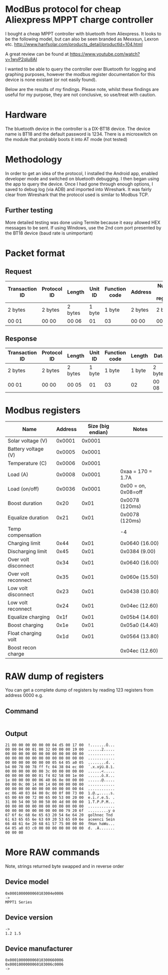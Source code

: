 # ModBus protocol for cheap Aliexpress MPPT charge controller

I bought a cheap MPPT controller with bluetooth from Aliexpress. It looks to be the following model, but can also be seen branded as Mexxsun, Lexron etc.
http://www.hanfsolar.com/products_detail/productId=104.html

A great review can be found at https://www.youtube.com/watch?v=1wyP2qlu8AI

I wanted to be able to query the controller over Bluetooth for logging and graphing purposes, however the modbus register documentation for this device is none existant (or not easily found).

Below are the results of my findings. Please note, whilst these findings are useful for my purpose, they are not conclusive, so use/treat with caution.

# Hardware
The bluetooth device in the controller is a DX-BT18 device. The device name is BT18 and the default password is 1234. There is a microswitch on the module that probably boots it into AT mode (not tested)

# Methodology
In order to get an idea of the protocol, I installed the Android app, enabled developer mode and switched on bluetooth debugging. I then began using the app to query the device. Once I had gone through enough options, I saved to debug log (via ADB) and imported into Wireshark. It was fairly clear from Wireshark that the protocol used is similar to Modbus TCP.

## Further testing
More detailed testing was done using Termite because it easy allowed HEX messages to be sent. If using Windows, use the 2nd com port presented by the BT18 device (baud rate is unimportant)

# Packet format

## Request
| Transaction ID | Protocol ID | Length | Unit ID | Function code | Address | Number of registers |
| --- | --- | --- | --- | --- | --- | --- |
| 2 bytes | 2 bytes | 2 bytes | 1 byte | 1 byte | 2 bytes | 2 bytes |
| 00 01 | 00 00 | 00 06 | 01 | 03 | 00 00 | 00 01 |

## Response
| Transaction ID | Protocol ID | Length | Unit ID | Function code | Length | Data |
| --- | --- | --- | --- | --- | --- | --- |
| 2 bytes | 2 bytes | 2 bytes | 1 byte | 1 byte | 1 byte | 2 bytes |
| 00 01 | 00 00 | 00 05 | 01 | 03 | 02 | 00 08 |

# Modbus registers 

| Name | Address | Size (big endian) | Notes |
| --- | --- | --- | --- |
| Solar voltage (V) | 0x0001 | 0x0001 | |
| Battery voltage (V) | 0x0005 | 0x0001 | |
| Temperature (C) | 0x0006 | 0x0001 | |
| Load (A) | 0x0008 | 0x0001 | 0xaa = 170 = 1.7A |
| Load (on/off) | 0x0036 | 0x0001 | 0x00 = on, 0x08=off |
| Boost duration | 0x20 | 0x01 |  0x0078 (120ms) |
| Equalize duration	| 0x21 | 0x01 | 0x0078 (120ms) |
| Temp compensation	| | | -4 |
| Charging limit | 0x44 | 0x01 | 0x0640 (16.00) |
| Discharging limit | 0x45 | 0x01 | 0x0384 (9.00) |
| Over volt disconnect | 0x34 | 0x01 | 0x0640 (16.00) |
| Over volt reconnect | 0x35 | 0x01 | 0x060e (15.50) | 
| Low volt disconnect | 0x23 | 0x01 | 0x0438 (10.80) |
| Low volt reconnect | 0x24 | 0x01 | 0x04ec (12.60) |
| Equalize charging | 0x1f | 0x01 | 0x05b4 (14.60) |
| Boost charging | 0x1e | 0x01 | 0x05a0 (14.40) |
| Float charging volt | 0x1d | 0x01 | 0x0564 (13.80) |
| Boost recon charge | | | 0x04ec (12.60) |


# RAW dump of registers
You can get a complete dump of registers by reading 123 registers from address 0000 e.g.

## Command
```0x00010000000601030000007b
```

## Output
```00 01 00 00 00 f9 01 03 f6 00 00 01  .....ù..ö...
21 00 00 00 00 00 00 04 d5 00 17 00  !.......Õ...
00 00 04 00 01 00 32 00 00 00 19 00  ......2.....
00 00 00 00 00 00 00 00 00 00 00 00  ............
00 00 00 00 00 00 00 00 00 00 00 00  ............
00 00 00 00 00 00 00 05 64 05 a0 05  ........d. .
b4 00 78 00 78 ff fc 04 38 04 ec 00  ´.x.xÿü.8.ì.
00 00 00 00 00 00 3c 00 00 00 00 00  ......<.....
00 00 00 00 00 01 f4 02 58 00 1e 00  ......ô.X...
1e 00 00 00 00 06 40 06 0e 00 00 00  ......@.....
00 00 0c 00 14 00 14 00 00 00 00 00  ............
00 00 00 00 00 00 00 00 00 00 00 04  ............
ec 06 40 03 84 00 0c 00 0f 00 73 00  ì.@.„.....s.
65 00 69 00 72 00 65 00 53 00 20 00  e.i.r.e.S. .
31 00 54 00 50 00 50 00 4d 00 00 00  1.T.P.P.M...
00 00 00 00 00 00 00 00 00 00 00 00  ............
00 00 00 00 00 00 00 00 00 79 20 6f  .........y o
67 6f 6c 68 6e 65 63 20 54 6e 64 20  golhnec Tnd 
61 63 65 65 6e 63 69 20 53 65 69 6e  aceenci Sein
66 48 61 6e 20 68 61 57 75 00 00 00  fHan haWu...
64 05 a0 03 c0 00 00 00 00 00 00 00  d. .À.......
00 00 00
```

# More RAW commands

Note, strings returned byte swapped and in reverse order

## Device model
```0x000100000006010300480006
0x0001000000060103004e0006
->
MPPT1 Series
```

## Device version
```0x000100000006010300460002
->
1.2 1.5
```

## Device manufacturer
```0x000100000006010300600006
0x000100000006010300660006
0x0001000000060103006c0006
-> 
```
